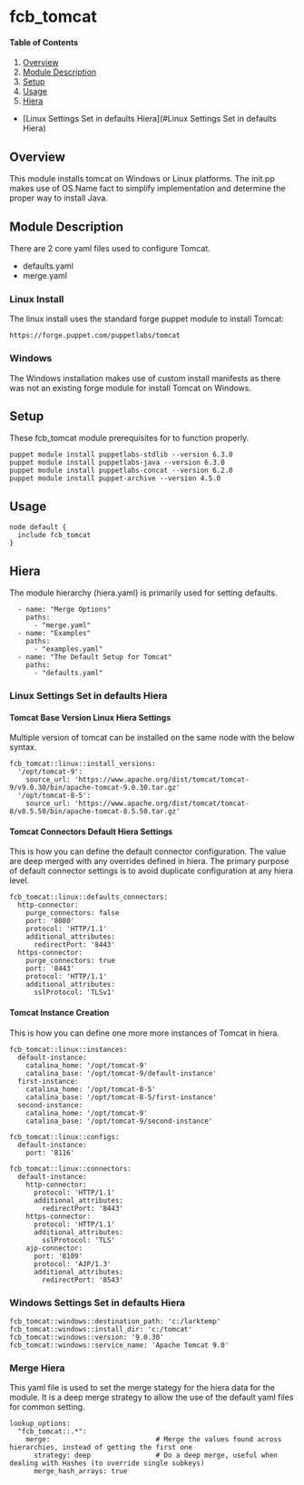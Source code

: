 # fcb_tomcat

#### Table of Contents

1. [Overview](#overview)
1. [Module Description](#module-description)
1. [Setup](#setup)
1. [Usage](#usage)
1. [Hiera](#hiera)
  - [Linux Settings Set in defaults Hiera](#Linux Settings Set in defaults Hiera)

## Overview

This module installs tomcat on Windows or Linux platforms.  The init.pp makes use of OS.Name fact to simplify implementation and determine the proper way to install Java.

## Module Description

There are 2 core yaml files used to configure Tomcat.
* defaults.yaml 
* merge.yaml

### Linux Install
The linux install uses the standard forge puppet module to install Tomcat:
```
https://forge.puppet.com/puppetlabs/tomcat
```

### Windows
The Windows installation makes use of custom install manifests as there was not an existing forge module for install Tomcat on Windows.

## Setup
These fcb_tomcat module prerequisites for to function properly.
```
puppet module install puppetlabs-stdlib --version 6.3.0
puppet module install puppetlabs-java --version 6.3.0
puppet module install puppetlabs-concat --version 6.2.0
puppet module install puppet-archive --version 4.5.0
```
## Usage
```
node default {
  include fcb_tomcat
}
```

## Hiera
The module hierarchy (hiera.yaml) is primarily used for setting defaults.

```
  - name: "Merge Options"
    paths:
      - "merge.yaml"
  - name: "Examples"
    paths:
      - "examples.yaml"
  - name: "The Default Setup for Tomcat"
    paths:
      - "defaults.yaml"
```
### Linux Settings Set in defaults Hiera
#### Tomcat Base Version Linux Hiera Settings
Multiple version of tomcat can be installed on the same node with the below syntax.
```
fcb_tomcat::linux::install_versions:
  '/opt/tomcat-9':
    source_url: 'https://www.apache.org/dist/tomcat/tomcat-9/v9.0.30/bin/apache-tomcat-9.0.30.tar.gz'
  '/opt/tomcat-8-5':
    source_url: 'https://www.apache.org/dist/tomcat/tomcat-8/v8.5.50/bin/apache-tomcat-8.5.50.tar.gz'
```
#### Tomcat Connectors Default Hiera Settings
This is how you can define the default connector configuration.  The value are deep merged with any overrides defined in hiera.  The primary purpose of default connector settings is to avoid duplicate configuration at any hiera level.  
```
fcb_tomcat::linux::defaults_connectors:
  http-connector:
    purge_connectors: false
    port: '8080'
    protocol: 'HTTP/1.1'
    additional_attributes:
      redirectPort: '8443'
  https-connector:
    purge_connectors: true
    port: '8443'
    protocol: 'HTTP/1.1'
    additional_attributes:
      sslProtocol: 'TLSv1'
```
#### Tomcat Instance Creation 
This is how you can define one more more instances of Tomcat in hiera.  
```
fcb_tomcat::linux::instances:
  default-instance:
    catalina_home: '/opt/tomcat-9'
    catalina_base: '/opt/tomcat-9/default-instance'
  first-instance:
    catalina_home: '/opt/tomcat-8-5'
    catalina_base: '/opt/tomcat-8-5/first-instance'
  second-instance:
    catalina_home: '/opt/tomcat-9'
    catalina_base: '/opt/tomcat-9/second-instance'
```

```
fcb_tomcat::linux::configs:
  default-instance:
    port: '8116'
```

```
fcb_tomcat::linux::connectors:
  default-instance:
    http-connector:
      protocol: 'HTTP/1.1'
      additional_attributes:
        redirectPort: '8443'
    https-connector:
      protocol: 'HTTP/1.1'
      additional_attributes:
        sslProtocol: 'TLS'
    ajp-connector:
      port: '8109'
      protocol: 'AJP/1.3'
      additional_attributes:
        redirectPort: '8543'
```
### Windows Settings Set in defaults Hiera
```
fcb_tomcat::windows::destination_path: 'c:/larktemp'
fcb_tomcat::windows::install_dir: 'c:/tomcat'
fcb_tomcat::windows::version: '9.0.30'
fcb_tomcat::windows::service_name: 'Apache Tomcat 9.0'
```
### Merge Hiera
This yaml file is used to set the merge stategy for the hiera data for the module.  It is a deep merge strategy to allow the use of the default yaml files for common setting.
```
lookup_options:
  "fcb_tomcat::.*":
    merge:                          # Merge the values found across hierarchies, instead of getting the first one
      strategy: deep                # Do a deep merge, useful when dealing with Hashes (to override single subkeys)
      merge_hash_arrays: true
```
